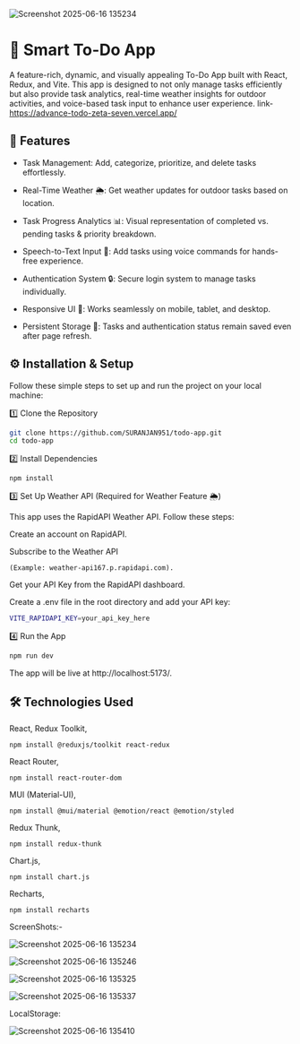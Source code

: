 ![Screenshot 2025-06-16 135234](https://github.com/user-attachments/assets/b9e932e8-5410-4d21-9638-ac0466e57923)
# 🚀 Smart To-Do App

A feature-rich, dynamic, and visually appealing To-Do App built with React, Redux, and Vite. This app is designed to not only manage tasks efficiently but also provide task analytics, real-time weather insights for outdoor activities, and voice-based task input to enhance user experience.
link- https://advance-todo-zeta-seven.vercel.app/
## 🌟 Features

- Task Management: Add, categorize, prioritize, and delete tasks effortlessly.

- Real-Time Weather 🌦️: Get weather updates for outdoor tasks based on location.

- Task Progress Analytics 📊: Visual representation of completed vs. pending tasks & priority breakdown.

- Speech-to-Text Input 🎤: Add tasks using voice commands for hands-free experience. 

- Authentication System 🔒: Secure login system to manage tasks individually.

- Responsive UI 📱: Works seamlessly on mobile, tablet, and desktop.

- Persistent Storage 💾: Tasks and authentication status remain  saved even after page refresh.



## ⚙️ Installation & Setup

Follow these simple steps to set up and run the project on your local machine:
 
1️⃣ Clone the Repository
```bash
git clone https://github.com/SURANJAN951/todo-app.git
cd todo-app
```
2️⃣ Install Dependencies
```bash
npm install
```
3️⃣ Set Up Weather API (Required for Weather Feature 🌦️)

This app uses the RapidAPI Weather API. Follow these steps:

Create an account on RapidAPI.

Subscribe to the Weather API 
```
(Example: weather-api167.p.rapidapi.com).
```

Get your API Key from the RapidAPI dashboard.

Create a .env file in the root directory and add your API key:
```bash
VITE_RAPIDAPI_KEY=your_api_key_here
```
4️⃣ Run the App
```bash
npm run dev
```
The app will be live at http://localhost:5173/.

## 🛠️ Technologies Used
React,
Redux Toolkit,
```
npm install @reduxjs/toolkit react-redux
```
React Router,
```
npm install react-router-dom
```
MUI (Material-UI),
```
npm install @mui/material @emotion/react @emotion/styled
```
Redux Thunk,
```
npm install redux-thunk
```
Chart.js,
```
npm install chart.js
```
Recharts,
```
npm install recharts
```
ScreenShots:-



![Screenshot 2025-06-16 135234](https://github.com/user-attachments/assets/5269bd65-fa88-4f56-b0a3-a4338bc29e55)

![Screenshot 2025-06-16 135246](https://github.com/user-attachments/assets/538c30fa-4c9a-4fca-ab7c-0a7e68265ad3)

![Screenshot 2025-06-16 135325](https://github.com/user-attachments/assets/4f22c6ab-72ac-4a38-9318-ea0c88d34b10)



![Screenshot 2025-06-16 135337](https://github.com/user-attachments/assets/d706b906-1d5c-4e05-adbb-869d35d395b2)


LocalStorage:

![Screenshot 2025-06-16 135410](https://github.com/user-attachments/assets/7241fe7f-30d6-4c7d-9e9f-3d89d1ec9ead)





